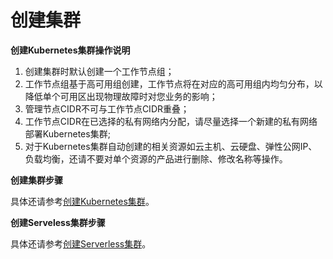 
# 创建集群

**创建Kubernetes集群操作说明**

 1. 创建集群时默认创建一个工作节点组；
 2. 工作节点组基于高可用组创建，工作节点将在对应的高可用组内均匀分布，以降低单个可用区出现物理故障时对您业务的影响；
 3. 管理节点CIDR不可与工作节点CIDR重叠；
 4. 工作节点CIDR在已选择的私有网络内分配，请尽量选择一个新建的私有网络部署Kubernetes集群;
 5. 对于Kubernetes集群自动创建的相关资源如云主机、云硬盘、弹性公网IP、负载均衡，还请不要对单个资源的产品进行删除、修改名称等操作。

**创建集群步骤**

   具体还请参考[创建Kubernetes集群](https://docs.jdcloud.com/cn/jcs-for-kubernetes/create-to-cluster)。
   

**创建Serveless集群步骤**

  具体还请参考[创建Serverless集群](https://docs.jdcloud.com/cn/jcs-for-kubernetes/create-serverless-cluster)。
